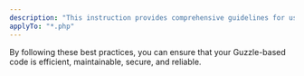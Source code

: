 ```yaml
---
description: "This instruction provides comprehensive guidelines for using the Guzzle HTTP client in PHP projects, covering code organization, common patterns, performance, security, testing, and tooling."
applyTo: "*.php"
---
```

By following these best practices, you can ensure that your Guzzle-based code is efficient, maintainable, secure, and reliable.